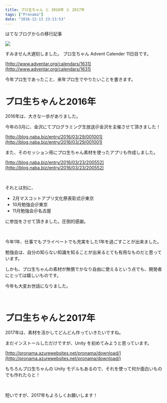 ```yaml
---
title: プロ生ちゃん と 2016年 と 2017年
tags: ["Pronama"]
date: "2016-12-13 23:13:53"
---
```


<div class="alert info">
はてなブログからの移行記事
</div>

![](20151215224746.jpg)

すみません大遅刻しました。 プロ生ちゃん Advent Calender 11日目です。

[http://www.adventar.org/calendars/1631](http://www.adventar.org/calendars/1631)

今年プロ生であったこと、来年プロ生でやりたいことを書きます。

# プロ生ちゃんと2016年

2016年は、大きな一歩がありました。

今年の3月に、金沢にてプログラミング生放送＠金沢を主催させて頂きました！

[http://blog.naba.biz/entry/2016/03/29/001001](http://blog.naba.biz/entry/2016/03/29/001001)

また、そのセッション用にプロ生ちゃん素材を使ったアプリも作成しました。

[http://blog.naba.biz/entry/2016/03/23/200552](http://blog.naba.biz/entry/2016/03/23/200552)

<br>

それとは別に、

* 2月マスコットアプリ文化祭表彰式＠東京
* 10月勉強会＠東京
* 11月勉強会＠名古屋

に参加をさせて頂きました。圧倒的感謝。

<br>

今年1年、仕事でもプライベートでも充実をした1年を過ごすことが出来ました。

勉強会は、自分の知らない知識を知ることが出来るとても有用なものだと思っています。

しかも、プロ生ちゃんの素材が無償でかなり自由に使えるという点でも、開発者にとっては嬉しいものです。

今年も大変お世話になりました。

<br>

# プロ生ちゃんと2017年

2017年は、素材を活かしてどんどん作っていきたいですね。

まだインストールしただけですが、Unity を初めてみようと思っています。

[http://pronama.azurewebsites.net/pronama/download/](http://pronama.azurewebsites.net/pronama/download/)

もちろんプロ生ちゃんの Unity モデルもあるので、それを使って何か面白いものでも作れたらと！

<br>

短いですが、2017年もよろしくお願いします！
